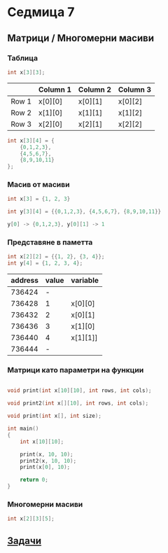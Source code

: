 # Седмица 7

## Матрици / Многомерни масиви

### Таблица

```c++
int x[3][3];
```

|    | Column 1    | Column 2 | Column 3 |
|----| ----------- | ---------| -------- |
| Row 1 | x[0][0]     | x[0][1]  | x[0][2] |
| Row 2 | x[1][0]   | x[1][1]    | x[1][2] |
| Row 3 | x[2][0]   | x[2][1]     | x[2][2] |

```c++
int x[3][4] = {
    {0,1,2,3},
    {4,5,6,7},
    {8,9,10,11}
};
```

### Масив от масиви


```c++
int x[3] = {1, 2, 3}

int y[3][4] = {{0,1,2,3}, {4,5,6,7}, {8,9,10,11}}

y[0] -> {0,1,2,3}, y[0][1] -> 1
```

### Представяне в паметта

```c++
int x[2][2] = {{1, 2}, {3, 4}};
int y[4] = {1, 2, 3, 4};
```

| address | value | variable |
| ------- | ----- | -------- |
| 736424  | -     |          |
| 736428  | 1     |  x[0][0]  |
| 736432  | 2     |  x[0][1]  |
| 736436  | 3    |  x[1][0]  |
| 736440  | 4    |  x[1][1]]  |
| 736444  | -     |          |


### Матрици като параметри на функции

```c++

void print(int x[10][10], int rows, int cols);

void print2(int x[][10], int rows, int cols);

void print(int x[], int size);

int main()
{
    int x[10][10];

    print(x, 10, 10);
    print2(x, 10, 10);
    print(x[0], 10);

    return 0;
}
```

### Многомерни масиви

```c++
int x[2][3][5];
```

## [Задачи](tasks.md)
